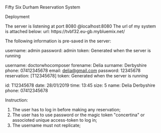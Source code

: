 Fifty Six Durham Reservation System

>>>>>>>>>>>>>>>>>>>>>>>>>>>>>>>>>>>
Deployment

<local>
The server is listening at port 8080 @localhost:8080

<cloud>
The url of my system is attached below:
url: https://tvbf32.eu-gb.mybluemix.net/

>>>>>>>>>>>>>>>>>>>>>>>>>>>>>>>>>>>
The following information is pre-saved in the server:

<Account>

username: admin
password: admin
token: Generated when the server is running

username: doctorwhocomposer
forename: Delia
surname: Derbyshire
phone: 07412345678
email: delia@gmail.com
password: 12345678
reservation: [T12345678]
token: Generated when the server is running

<reservation>

id: T12345678
date: 28/01/2019
time: 13:45
size: 5
name: Delia Derbyshire
phone: 07412345678

Instruction:

1. The user has to log in before making any reservation;
2. The user has to use password or the magic token "concertina" or associoted unique access-token to log in;
3. The username must not replicate;